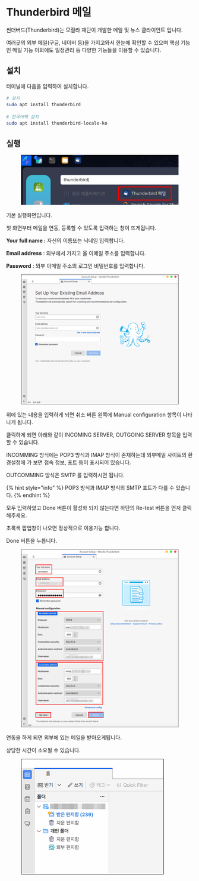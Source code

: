 # Thunderbird 메일

썬더버드(Thunderbird)는 모질라 재단이 개발한 메일 및 뉴스 클라이언트 입니다.

여러곳의 외부 메일(구글, 네이버 등)을 가지고와서 한눈에 확인할 수 있으며 핵심 기능인 메일 기능 이외에도 일정관리 등 다양한 기능들을 이용할 수 있습니다.

## 설치

터미널에 다음을 입력하여 설치합니다.

```bash
# 설치
sudo apt install thunderbird

# 한국어팩 설치
sudo apt install thunderbird-locale-ko
```

## 실행

<figure><img src="../../.gitbook/assets/thunderbird_001.png" alt=""><figcaption></figcaption></figure>

기본 실행화면입니다.

첫 화면부터 메일을 연동, 등록할 수 있도록 입력하는 창이 뜨게됩니다.

**Your full name :** 자신의 이름또는 닉네임 입력합니다.

**Email address** : 외부에서 가지고 올 이메일 주소를 입력합니다.

**Password** : 외부 이메일 주소의 로그인 비밀번호를 입력합니다.

<figure><img src="../../.gitbook/assets/thunderbird_002.png" alt=""><figcaption></figcaption></figure>

위에 있는 내용을 입력하게 되면 취소 버튼 왼쪽에 Manual configuration 항목이 나타나게 됩니다.

클릭하게 되면 아래와 같이 INCOMING SERVER, OUTGOING SERVER 항목을 입력할 수 있습니다.

INCOMMING 방식에는 POP3 방식과 IMAP 방식이 존재하는데 외부메일 사이트의 환경설정에 가 보면 접속 정보, 포트 등이 표시되어 있습니다.

OUTCOMMING 방식은 SMTP 를 입력하시면 됩니다.

{% hint style="info" %}
POP3 방식과 IMAP 방식의 SMTP 포트가 다를 수 있습니다.
{% endhint %}

모두 입력하였고 Done 버튼이 활성화 되지 않는다면 하단의 Re-test 버튼을 먼저 클릭해주세요.

초록색 팝업창이 나오면 정상적으로 이용가능 합니다.

Done 버튼을 누릅니다.

<figure><img src="../../.gitbook/assets/thunderbird_003.png" alt=""><figcaption></figcaption></figure>

연동을 하게 되면 외부에 있는 메일을 받아오게됩니다.

상당한 시간이 소요될 수 있습니다.

<figure><img src="../../.gitbook/assets/thunderbird_004.png" alt=""><figcaption></figcaption></figure>
